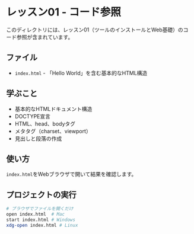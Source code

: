 # レッスン01 - コード参照

このディレクトリには、レッスン01（ツールのインストールとWeb基礎）のコード参照が含まれています。

## ファイル

- `index.html` - 「Hello World」を含む基本的なHTML構造

## 学ぶこと

- 基本的なHTMLドキュメント構造
- DOCTYPE宣言
- HTML、head、bodyタグ
- メタタグ（charset、viewport）
- 見出しと段落の作成

## 使い方

`index.html`をWebブラウザで開いて結果を確認します。

## プロジェクトの実行

```bash
# ブラウザでファイルを開くだけ
open index.html  # Mac
start index.html # Windows
xdg-open index.html # Linux
```
